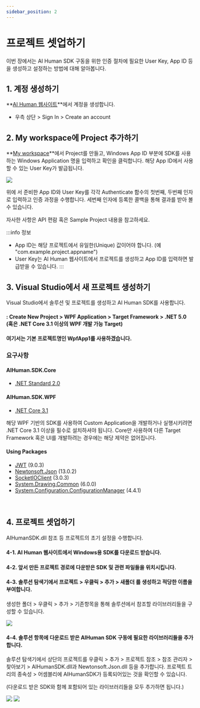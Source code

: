 ```yaml
---
sidebar_position: 2
---
```


# 프로젝트 셋업하기

이번 장에서는 AI Human SDK 구동을 위한 인증 절차에 필요한 User Key, App ID 등을 생성하고 설정하는 방법에 대해 알아봅니다.

## 1. 계정 생성하기
**[AI Human 웹사이트](https://aihuman.deepbrain.io/)**에서 계정을 생성합니다.
- 우측 상단 > Sign In > Create an account

## 2. My workspace에 Project 추가하기
**[My workspace](https://aihuman.deepbrain.io//aihuman/sdk)**에서 Project를 만들고, Windows App ID 부분에 SDK를 사용하는 Windows Application 명을 입력하고 확인을 클릭합니다. 해당 App ID에서 사용할 수 있는 User Key가 발급됩니다.

<img src="/img/aihuman/windows/SDK_WebPage_UserKey.png" />

위에 서 준비한 App ID와 User Key를 각각 Authenticate 함수의 첫번째, 두번째 인자로 입력하고 인증 과정을 수행합니다. 세번째 인자에 등록한 콜백을 통해 결과를 받아 볼 수 있습니다.

자사한 사항은 API 편람 혹은 Sample Project 내용을 참고하세요.

:::info 정보
- App ID는 해당 프로젝트에서 유일한(Unique) 값이어야 합니다. (예 "com.example.project.appname")
- User Key는 AI Human 웹사이트에서 프로젝트를 생성하고 App ID를 입력하면 발급받을 수 있습니다.
:::

## 3. Visual Studio에서 새 프로젝트 생성하기

Visual Studio에서 솔루션 및 프로젝트를 생성하고 AI Human SDK를 사용합니다.

#### 	: Create New Project > WPF Application > Target Framework > .NET 5.0 (혹은 .NET Core 3.1 이상의 WPF 개발 가능 Target)
####		여기서는 기본 프로젝트명인 WpfApp1를 사용하겠습니다.

### 요구사항

#### AIHuman.SDK.Core
- [.NET Standard 2.0](https://learn.microsoft.com/en-us/dotnet/standard/net-standard?tabs=net-standard-2-0)

#### AIHuman.SDK.WPF
- [.NET Core 3.1](https://dotnet.microsoft.com/en-us/download/dotnet/3.1)

해당 WPF 기반의 SDK를 사용하여 Custom Application을 개발하거나 실행시키려면 .NET Core 3.1 이상을 필수로 설치하셔야 됩니다.
Core만 사용하여 다른 Target Framework 혹은 UI를 개발하려는 경우에는 해당 제약은 없어집니다.

#### Using Packages

- [JWT](https://github.com/jwt-dotnet/jwt) (9.0.3)
- [Newtonsoft.Json](https://www.newtonsoft.com/json) (13.0.2)
- [SocketIOClient](https://github.com/doghappy/socket.io-client-csharp) (3.0.3)
- [System.Drawing.Common](https://github.com/dotnet/runtime) (6.0.0)
- [System.Configuration.ConfigurationManager](https://github.com/dotnet/runtime) (4.4.1)

<br/>

## 4. 프로젝트 셋업하기

AIHumanSDK.dll 참조 등 프로젝트의 초기 설정을 수행합니다.

#### 4-1. AI Human 웹사이트에서 Windows용 SDK를 다운로드 받습니다.

#### 4-2. 앞서 만든 프로젝트 경로에 다운받은 SDK 및 관련 파일들을 위치시킵니다.

#### 4-3. 솔루션 탐색기에서 프로젝트 > 우클릭 > 추가 > 새폴더 를 생성하고 적당한 이름을 부여합니다.

생성한 폴더 > 우클릭 > 추가 > 기존항목을 통해 솔루션에서 참조할 라이브러리들을 구성할 수 있습니다.

<img src="/img/aihuman/windows/NewProject_Add_Sdk.png" />

#### 4-4. 솔루션 항목에 다운로드 받은 AIHuman SDK 구동에 필요한 라이브러리들을 추가합니다.

솔루션 탐색기에서 상단의 프로젝트를 우클릭 > 추가 > 프로젝트 참조 > 참조 관리자 > 찾아보기 > AIHumanSDK.dll과 Newtonsoft.Json.dll 등을 추가합니다. 프로젝트 트리의 종속성 > 어셈블리에 AIHumanSDK가 등록되어있는 것을 확인할 수 있습니다.

(다운로드 받은 SDK와 함께 포함되어 있는 라이브러리들을 모두 추가하면 됩니다.)

<img src="/img/aihuman/windows/NewProject_Add_Ref.png" />

<img src="/img/aihuman/windows/NewProject_Init.png" />

<br/>
